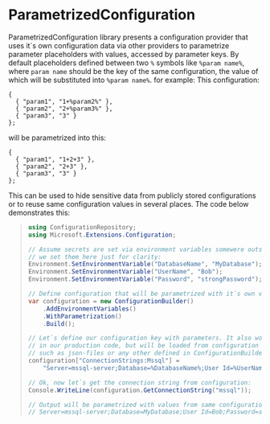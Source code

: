 # ParametrizedConfiguration

ParametrizedConfiguration library presents a configuration provider that uses it\`s own configuration data via other providers to parametrize parameter placeholders with values, accessed by parameter keys. By default placeholders defined between two `%` symbols like `%param name%`, where `param name` should be the key of the same configuration, the value of which will be substituted into `%param name%`. for example:
This configuration:
```
{
  { "param1", "1+%param2%" },
  { "param2", "2+%param3%" },
  { "param3", "3" }
};
```
will be parametrized into this:
```
{
  { "param1", "1+2+3" },
  { "param2", "2+3" },
  { "param3", "3" }
};
```
This can be used to hide sensitive data from publicly stored configurations or to reuse same configuration values in several places. The code below demonstrates this:
> ```csharp
> using ConfigurationRepository;
> using Microsoft.Extensions.Configuration;
> 
> // Assume secrets are set via environment variables somewere outside this code,
> // we set them here just for clarity:
> Environment.SetEnvironmentVariable("DatabaseName", "MyDatabase");
> Environment.SetEnvironmentVariable("UserName", "Bob");
> Environment.SetEnvironmentVariable("Password", "strongPassword");
> 
> // Define configuration that will be parametrized with it`s own values:
> var configuration = new ConfigurationBuilder()
>     .AddEnvironmentVariables()
>     .WithParametrization()
>     .Build();
> 
> // Let`s define our configuration key with parameters. It also won't be here
> // in our production code, but will be loaded from configuration providers
> // such as json-files or any other defined in ConfigurationBuilder.
> configuration["ConnectionStrings:Mssql"] =
>     "Server=mssql-server;Database=%DatabaseName%;User Id=%UserName%;Password=%Password%;TrustServerCertificate=True";
> 
> // Ok, now let`s get the connection string from configuration:
> Console.WriteLine(configuration.GetConnectionString("mssql"));
> 
> // Output will be parametrized with values from same configuration:
> // Server=mssql-server;Database=MyDatabase;User Id=Bob;Password=strongPassword;TrustServerCertificate=True
> ```
